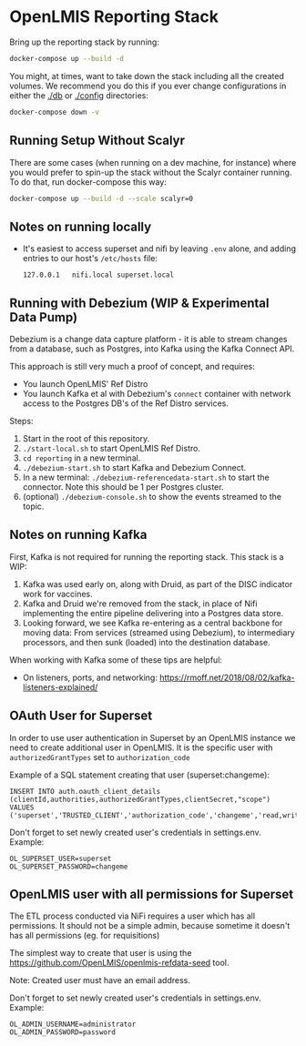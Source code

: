 # OpenLMIS Reporting Stack

Bring up the reporting stack by running:

```sh
docker-compose up --build -d
```

You might, at times, want to take down the stack including all the created volumes. We recommend you do this if you ever change configurations in either the [./db](./db) or [./config](./config) directories:

```sh
docker-compose down -v
```

## Running Setup Without Scalyr

There are some cases (when running on a dev machine, for instance) where you would prefer to spin-up the stack without the Scalyr container running. To do that, run docker-compose this way:

```sh
docker-compose up --build -d --scale scalyr=0
```

## Notes on running locally

* It's easiest to access superset and nifi by leaving `.env` alone, and adding
    entries to our host's `/etc/hosts` file:
    ```
    127.0.0.1   nifi.local superset.local
    ```

## Running with Debezium (WIP & Experimental Data Pump)

Debezium is a change data capture platform - it is able to stream changes from
a database, such as Postgres, into Kafka using the Kafka Connect API.

This approach is still very much a proof of concept, and requires:

- You launch OpenLMIS' Ref Distro
- You launch Kafka et al with Debezium's `connect` container with network
    access to the Postgres DB's of the Ref Distro services.

Steps:

1. Start in the root of this repository.
2. `./start-local.sh` to start OpenLMIS Ref Distro.
3. `cd reporting` in a new terminal.
4. `./debezium-start.sh` to start Kafka and Debezium Connect.
5. In a new terminal:  `./debezium-referencedata-start.sh` to start the
    connector.  Note this should be 1 per Postgres cluster.
6. (optional) `./debezium-console.sh` to show the events streamed to the topic.


## Notes on running Kafka

First, Kafka is not required for running the reporting stack.  This stack is
a WIP:

1. Kafka was used early on, along with Druid, as part of the DISC indicator work
    for vaccines.
1. Kafka and Druid we're removed from the stack, in place of Nifi implementing
    the entire pipeline delivering into a Postgres data store.
1. Looking forward, we see Kafka re-entering as a central backbone for moving
    data:  From services (streamed using Debezium), to intermediary processors,
    and then sunk (loaded) into the destination database.

When working with Kafka some of these tips are helpful:
* On listeners, ports, and networking: https://rmoff.net/2018/08/02/kafka-listeners-explained/


## OAuth User for Superset

In order to use user authentication in Superset by an OpenLMIS instance we need to create additional user in OpenLMIS.
It is the specific user with `authorizedGrantTypes` set to `authorization_code`

Example of a SQL statement creating that user (superset:changeme):
```
INSERT INTO auth.oauth_client_details (clientId,authorities,authorizedGrantTypes,clientSecret,"scope")
VALUES ('superset','TRUSTED_CLIENT','authorization_code','changeme','read,write');

```

Don't forget to set newly created user's credentials in settings.env. Example:
```
OL_SUPERSET_USER=superset
OL_SUPERSET_PASSWORD=changeme
```

## OpenLMIS user with all permissions for Superset

The ETL process conducted via NiFi requires a user which has all permissions. It should not be a simple admin, because sometime it doesn't has all permissions (eg. for requisitions)

The simplest way to create that user is using the https://github.com/OpenLMIS/openlmis-refdata-seed tool.

Note: Created user must have an email address.


Don't forget to set newly created user's credentials in settings.env. Example:
```
OL_ADMIN_USERNAME=administrator
OL_ADMIN_PASSWORD=password
```

